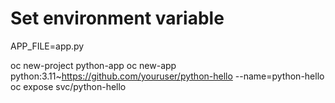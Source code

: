 # Set environment variable
APP_FILE=app.py

oc new-project python-app
oc new-app python:3.11~https://github.com/youruser/python-hello --name=python-hello
oc expose svc/python-hello
